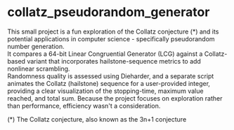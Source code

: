 # collatz_pseudorandom_generator

This small project is a fun exploration of the Collatz conjecture (*) and its potential applications in computer science - specifically pseudorandom number generation.
<br>
It compares a 64-bit Linear Congruential Generator (LCG) against a Collatz-based variant that incorporates hailstone-sequence metrics to add nonlinear scrambling.
<br>
Randomness quality is assessed using Dieharder, and a separate script animates the Collatz (hailstone) sequence for a user-provided integer, providing a clear visualization of the stopping-time, maximum value reached, and total sum.
<bar>
Because the project focuses on exploration rather than performance, efficiency wasn't a consideration.  

(*) The Collatz conjecture, also known as the 3n+1 conjecture